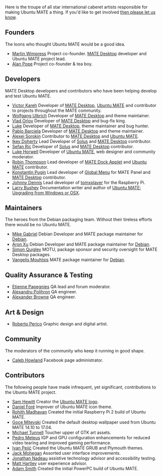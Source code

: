 <!--
.. title: Team
.. slug: team
.. date: 2014-06-10 23:01:09 UTC
.. tags: Ubuntu,MATE
.. link:
.. description:
.. type: text
-->

Here is the troupe of all star international caberet artists responsible
for making Ubuntu MATE a thing. If you'd like to get involved
[then please let us know](/community/).

## Founders

The loons who thought Ubuntu MATE would be a good idea.

  * [Martin Wimpress](http://flexion.org) Project co-founder. [MATE Desktop](http://mate-desktop.org) developer and Ubuntu MATE project lead.
  * [Alan Pope](http://popey.com) Project co-founder & tea boy.

## Developers

MATE Desktop developers and contributors who have been helping develop
and test Ubuntu MATE.

  * [Victor Kareh](https://github.com/vkareh) Developer of [MATE Desktop](http://mate-desktop.org), [Ubuntu MATE](https://ubuntu-mate.org) and contributor to projects throughout the MATE community.
  * [Wolfgang Ulbrich](https://github.com/raveit65) Developer of [MATE Desktop](http://mate-desktop.org) and theme maintainer.
  * [Vlad Orlov](https://github.com/monsta) Developer of [MATE Desktop](http://mate-desktop.org) and bug-fix king.
  * [Luke](https://github.com/lukefromdc) Developer of [MATE Desktop](http://mate-desktop.org), theme maintainer and bug hunter.
  * [Pablo Barciela](https://github.com/sc0w) Developer of [MATE Desktop](http://mate-desktop.org) and theme maintainer.
  * [Alexei Sorokin](https://github.com/XRevan86) Contributor to [MATE Desktop](http://mate-desktop.org) and [Ubuntu MATE](https://ubuntu-mate.org).
  * [Ikey Doherty](https://github.com/ikeydoherty) Lead Developer of [Solus](https://solus-project.com/) and [MATE Desktop](http://mate-desktop.org) contributor.
  * [Sefan Ric](https://github.com/cyber) Developer of [Solus](https://solus-project.com/) and [MATE Desktop](http://mate-desktop.org) contributor.
  * [Luke Horwell](https://github.com/lah7) Developer of [Ubuntu MATE](https://ubuntu-mate.org), web designer and community moderator.
  * [Robin Thompson](https://github.com/robint99) Lead developer of [MATE Dock Applet](https://github.com/robint99/mate-dock-applet) and [Ubuntu MATE](https://ubuntu-mate.org) contributor.
  * [Konstantin Pugin](https://github.com/rilian-la-te) Lead developer of [Global Menu](https://github.com/rilian-la-te/vala-panel-appmenu) for MATE Panel and [MATE Desktop](http://mate-desktop.org) contributor.
  * [Johnny Dennis](https://github.com/Meticulus) Lead developer of [tomxplayer](https://github.com/Meticulus/tomxplayer) for the Raspberry Pi.
  * [Larry Bushey](http://goinglinux.com/) Documentation writer and author of [Ubuntu MATE: Upgrading from Windows or OSX](https://www.smashwords.com/books/view/731432).

## Maintainers

The heroes from the Debian packaging team. Without their tireless
efforts there would be no Ubuntu MATE.

  * [Mike Gabriel](https://github.com/sunweaver) Debian Developer and MATE package maintainer for [Debian](http://www.debian.org).
  * [Aron Xu](https://github.com/happyaron) Debian Developer and MATE package maintainer for [Debian](http://www.debian.org).
  * [Simon Quigley](https://github.com/tsimonq2) MOTU, package sponsor and security oversight for MATE Desktop packages.
  * [Vangelis Mouhtsis](https://github.com/gnugr) MATE package maintainer for [Debian](http://www.debian.org).

## Quality Assurance & Testing

  * [Etienne Papegnies](https://github.com/epgfm) QA lead and forum moderator.
  * [Alexandru Polihron](https://github.com/apolitech) QA engineer.
  * [Alexander Browne](https://github.com/elcste) QA engineer.

## Art & Design

  * [Roberto Perico](https://github.com/RobertoPerico) Graphic design and digital artist.

## Community

The moderators of the community who keep it running in good shape.

  * [Caleb Howland](http://wiki.ubuntu.com/SonikkuAmerica) Facebook page administrator.

## Contributors

The following people have made infrequent, yet significant,
contributions to the Ubuntu MATE project.

  * [Sam Hewitt](http://snwh.org/) Creator the [Ubuntu MATE logo](http://ubuntu-mate.org/logo-guidelines/).
  * [Daniel Foré](https://github.com/danrabbit) Improver of Ubuntu MATE icon theme.
  * [Rohith Madhavan](https://ubuntu-mate.community/users/rohithmadhavan) Created the initial Raspberry Pi 2 build of Ubuntu MATE.
  * [Goce Mitevski](http://nicer2.com) Created the default desktop wallpaper used from Ubuntu MATE 14.10 to 17.04.
  * [Michael Tunnell](http://michaeltunnell.com/) Toucher upper of GTK art assets.
  * [Pedro Meteus](https://twitter.com/UnaccountedFour) IGP and GPU configuration enhancements for reduced video tearing and improved gaming performance.
  * [Ivan Pejić](https://plus.google.com/113587242852192152625/) Created the Ubuntu MATE GRUB and Plymouth themes.
  * [Jack Mohegan](https://plus.google.com/101312215214323407176/) Assorted user interface improvements.
  * [Jonathan Nadeau](http://jnadeau.org/) assistive technology advisor and accessibility testing.
  * [Matt Hartley](http://www.matthartley.com/) user experience advisor.
  * [Adam Smith](https://plus.google.com/u/0/111285327879595317710) Created the initial PowerPC build of Ubuntu MATE.
